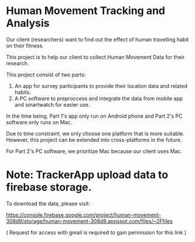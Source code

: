 # Human Movement Tracking and Analysis

Our client (researchers) want to find out the effect of human travelling habit on their fitness.

This project is to help our client to collect Human Movement Data for their research.

This project consist of two parts:

1) An app for survey participants to provide their location data and related habits. 
2) A PC software to preproccess and integrate the data from mobile app and smartwatch for easier use.

In the time being, Part 1's app only run on Android phone and Part 2's PC software only runs on Mac.

Due to time constraint, we only choose one platform that is more suitable. 
However, this project can be extended into cross-platforms in the future.

For Part 2's PC software, we prioritize Mac because our client uses Mac.

# Note: TrackerApp upload data to firebase storage. 

To download the data, please visit:

https://console.firebase.google.com/project/human-movement-308d9/storage/human-movement-308d9.appspot.com/files/~2Ffiles

( Request for access with gmail is required to gain permission for this link )
